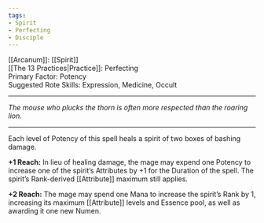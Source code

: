 ```yaml
---
tags:
- Spirit
- Perfecting
- Disciple
---
```


[[Arcanum]]: [[Spirit]]\
[[The 13 Practices|Practice]]: Perfecting\
Primary Factor: Potency\
Suggested Rote Skills: Expression, Medicine, Occult

---

_The mouse who plucks the thorn is often more respected than the roaring lion._

---

Each level of Potency of this spell heals a spirit of two boxes of bashing damage.

**+1 Reach:** In lieu of healing damage, the mage may expend one Potency to increase one of the spirit’s Attributes by +1 for the Duration of the spell. The spirit’s Rank-derived [[Attribute]] maximum still applies.

**+2 Reach:** The mage may spend one Mana to increase the spirit’s Rank by 1, increasing its maximum [[Attribute]] levels and Essence pool, as well as awarding it one new Numen.